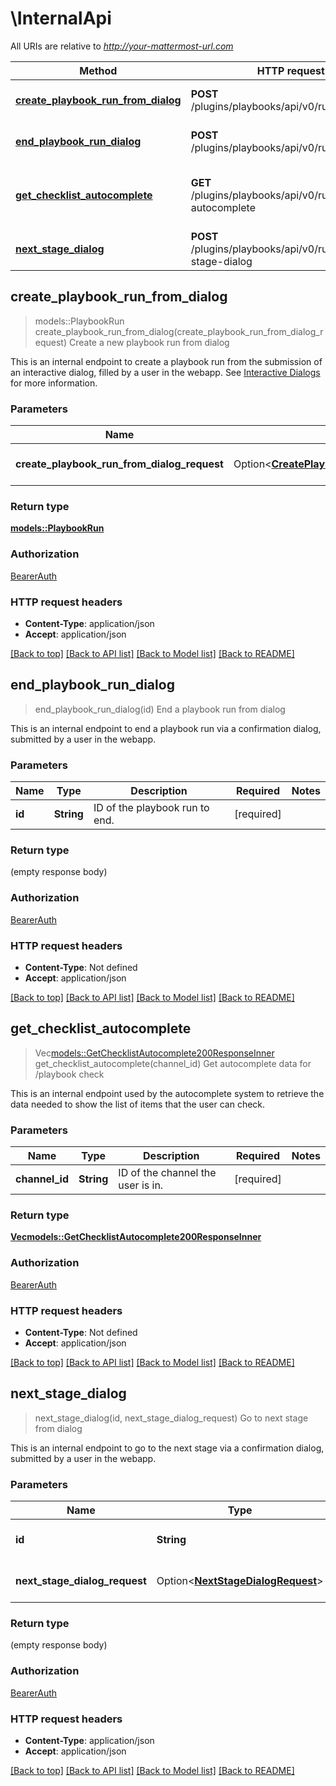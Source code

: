 # \InternalApi

All URIs are relative to *http://your-mattermost-url.com*

Method | HTTP request | Description
------------- | ------------- | -------------
[**create_playbook_run_from_dialog**](InternalApi.md#create_playbook_run_from_dialog) | **POST** /plugins/playbooks/api/v0/runs/dialog | Create a new playbook run from dialog
[**end_playbook_run_dialog**](InternalApi.md#end_playbook_run_dialog) | **POST** /plugins/playbooks/api/v0/runs/{id}/end | End a playbook run from dialog
[**get_checklist_autocomplete**](InternalApi.md#get_checklist_autocomplete) | **GET** /plugins/playbooks/api/v0/runs/checklist-autocomplete | Get autocomplete data for /playbook check
[**next_stage_dialog**](InternalApi.md#next_stage_dialog) | **POST** /plugins/playbooks/api/v0/runs/{id}/next-stage-dialog | Go to next stage from dialog



## create_playbook_run_from_dialog

> models::PlaybookRun create_playbook_run_from_dialog(create_playbook_run_from_dialog_request)
Create a new playbook run from dialog

This is an internal endpoint to create a playbook run from the submission of an interactive dialog, filled by a user in the webapp. See [Interactive Dialogs](https://docs.mattermost.com/developer/interactive-dialogs.html) for more information.

### Parameters


Name | Type | Description  | Required | Notes
------------- | ------------- | ------------- | ------------- | -------------
**create_playbook_run_from_dialog_request** | Option<[**CreatePlaybookRunFromDialogRequest**](CreatePlaybookRunFromDialogRequest.md)> | Dialog submission payload. |  |

### Return type

[**models::PlaybookRun**](PlaybookRun.md)

### Authorization

[BearerAuth](../README.md#BearerAuth)

### HTTP request headers

- **Content-Type**: application/json
- **Accept**: application/json

[[Back to top]](#) [[Back to API list]](../README.md#documentation-for-api-endpoints) [[Back to Model list]](../README.md#documentation-for-models) [[Back to README]](../README.md)


## end_playbook_run_dialog

> end_playbook_run_dialog(id)
End a playbook run from dialog

This is an internal endpoint to end a playbook run via a confirmation dialog, submitted by a user in the webapp.

### Parameters


Name | Type | Description  | Required | Notes
------------- | ------------- | ------------- | ------------- | -------------
**id** | **String** | ID of the playbook run to end. | [required] |

### Return type

 (empty response body)

### Authorization

[BearerAuth](../README.md#BearerAuth)

### HTTP request headers

- **Content-Type**: Not defined
- **Accept**: application/json

[[Back to top]](#) [[Back to API list]](../README.md#documentation-for-api-endpoints) [[Back to Model list]](../README.md#documentation-for-models) [[Back to README]](../README.md)


## get_checklist_autocomplete

> Vec<models::GetChecklistAutocomplete200ResponseInner> get_checklist_autocomplete(channel_id)
Get autocomplete data for /playbook check

This is an internal endpoint used by the autocomplete system to retrieve the data needed to show the list of items that the user can check.

### Parameters


Name | Type | Description  | Required | Notes
------------- | ------------- | ------------- | ------------- | -------------
**channel_id** | **String** | ID of the channel the user is in. | [required] |

### Return type

[**Vec<models::GetChecklistAutocomplete200ResponseInner>**](getChecklistAutocomplete_200_response_inner.md)

### Authorization

[BearerAuth](../README.md#BearerAuth)

### HTTP request headers

- **Content-Type**: Not defined
- **Accept**: application/json

[[Back to top]](#) [[Back to API list]](../README.md#documentation-for-api-endpoints) [[Back to Model list]](../README.md#documentation-for-models) [[Back to README]](../README.md)


## next_stage_dialog

> next_stage_dialog(id, next_stage_dialog_request)
Go to next stage from dialog

This is an internal endpoint to go to the next stage via a confirmation dialog, submitted by a user in the webapp.

### Parameters


Name | Type | Description  | Required | Notes
------------- | ------------- | ------------- | ------------- | -------------
**id** | **String** | The PlaybookRun ID | [required] |
**next_stage_dialog_request** | Option<[**NextStageDialogRequest**](NextStageDialogRequest.md)> | Dialog submission payload. |  |

### Return type

 (empty response body)

### Authorization

[BearerAuth](../README.md#BearerAuth)

### HTTP request headers

- **Content-Type**: application/json
- **Accept**: application/json

[[Back to top]](#) [[Back to API list]](../README.md#documentation-for-api-endpoints) [[Back to Model list]](../README.md#documentation-for-models) [[Back to README]](../README.md)

